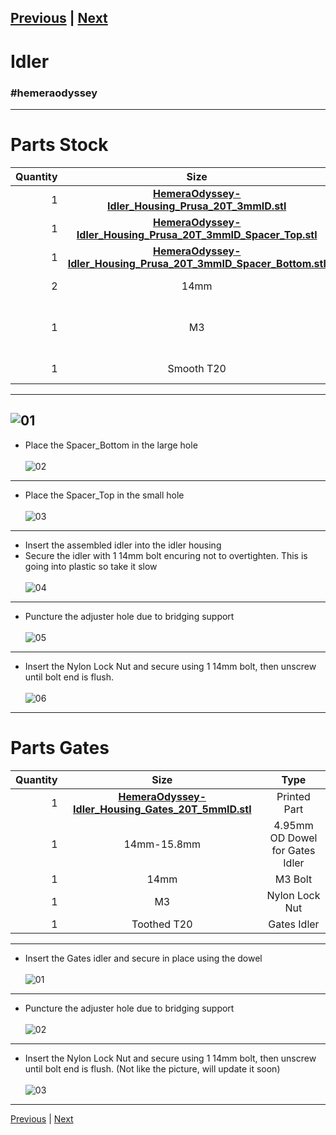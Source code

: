 [Previous](02_Part_Right.md) | [Next](04_X_Carriage.md)  
---
# Idler
### #hemeraodyssey
---
# Parts Stock
|Quantity|Size|Type|
|---:|:---:|:---:|
|1|[**HemeraOdyssey-Idler_Housing_Prusa_20T_3mmID.stl**](../HemeraOdyssey_STLs_BETA/HemeraOdyssey-Idler_Housing_Prusa_20T_3mmID.stl)|Printed Part|
|1|[**HemeraOdyssey-Idler_Housing_Prusa_20T_3mmID_Spacer_Top.stl**](../HemeraOdyssey_STLs_BETA/HemeraOdyssey-Idler_Housing_Prusa_20T_3mmID_Spacer_Top.stl)|Printed Part|
|1|[**HemeraOdyssey-Idler_Housing_Prusa_20T_3mmID_Spacer_Bottom.stl**](../HemeraOdyssey_STLs_BETA/HemeraOdyssey-Idler_Housing_Prusa_20T_3mmID_Spacer_Bottom.stl)|Printed Part|
|2|14mm|M3 Bolt|
|1|M3|Hex Nylon Lock Nut|
|1|Smooth T20|Prusa Idler|
---
![01](../img/Idlers/Stock/01.jpg)
---
* Place the Spacer_Bottom in the large hole<br>  
![02](../img/Idlers/Stock/02.jpg)
---
* Place the Spacer_Top in the small hole<br>  
![03](../img/Idlers/Stock/03.jpg)
---
* Insert the assembled idler into the idler housing
* Secure the idler with 1 14mm bolt encuring not to overtighten. This is going into plastic so take it slow<br>  
![04](../img/Idlers/Stock/04.jpg)
---
* Puncture the adjuster hole due to bridging support<br>  
![05](../img/Idlers/Stock/05.jpg)
---
* Insert the Nylon Lock Nut and secure using 1 14mm bolt, then unscrew until bolt end is flush.<br>  
![06](../img/Idlers/Stock/06.jpg)
---
# Parts Gates
|Quantity|Size|Type|
|---:|:---:|:---:|
|1|[**HemeraOdyssey-Idler_Housing_Gates_20T_5mmID.stl**](../HemeraOdyssey_STLs_BETA/HemeraOdyssey-Idler_Housing_Gates_20T_5mmID.stl)|Printed Part|
|1|14mm-15.8mm|4.95mm OD Dowel for Gates Idler|
|1|14mm|M3 Bolt|
|1|M3|Nylon Lock Nut|
|1|Toothed T20|Gates Idler|
---
* Insert the Gates idler and secure in place using the dowel<br>  
![01](../img/Idlers/Gates/01.jpg)
---
* Puncture the adjuster hole due to bridging support<br>  
![02](../img/Idlers/Gates/02.jpg)
---
* Insert the Nylon Lock Nut and secure using 1 14mm bolt, then unscrew until bolt end is flush. (Not like the picture, will update it soon)<br>  
![03](../img/Idlers/Gates/03.jpg)
---
[Previous](02_Part_Right.md) | [Next](04_X_Carriage.md)